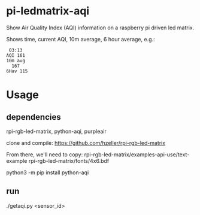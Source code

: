 # pi-ledmatrix-aqi
Show Air Quality Index (AQI) information on a raspberry pi driven led matrix.

Shows time, current AQI, 10m average, 6 hour average, e.g.:

     03:13
    AQI 161
    10m avg
      167
    6Hav 115

# Usage

## dependencies

rpi-rgb-led-matrix, python-aqi, purpleair

clone and compile: https://github.com/hzeller/rpi-rgb-led-matrix

From there, we'll need to copy:
  rpi-rgb-led-matrix/examples-api-use/text-example
  rpi-rgb-led-matrix/fonts/4x6.bdf

python3 -m pip install python-aqi

## run

./getaqi.py <sensor_id>

